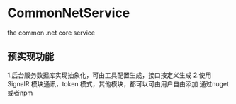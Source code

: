 # CommonNetService
the common .net core service
## 预实现功能  
1.后台服务数据库实现抽象化，可由工具配置生成，接口按定义生成
2.使用SignalR 模块通讯，token 模式，其他模块，都可以可由用户自由添加 通过nuget或者npm
